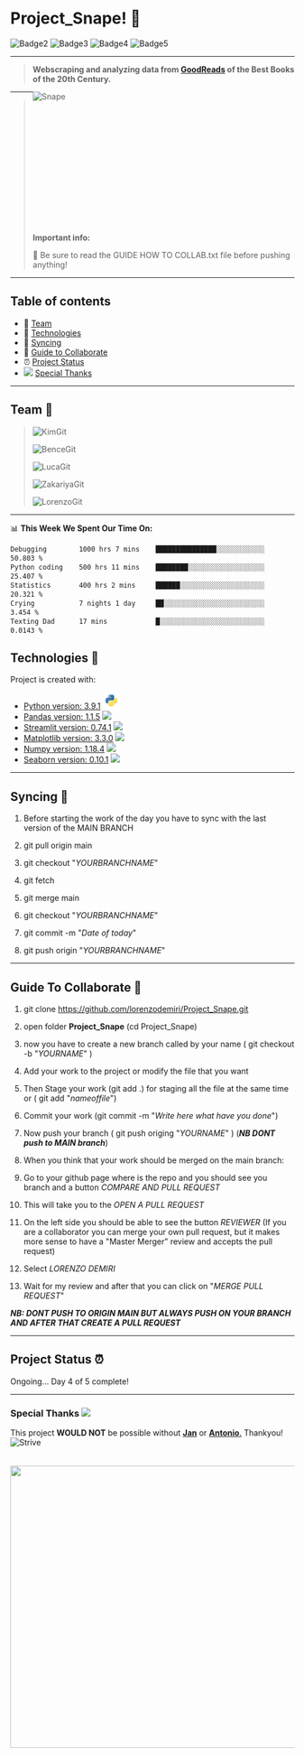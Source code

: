 # Project_Snape! 🚀 

![Badge2](https://img.shields.io/badge/Pull%20Requests-472-green&style=plastic&logo=appveyor&?labelColor=grey)
![Badge3](https://img.shields.io/badge/Followers-10%2C000%2C000-green&style=plastic&logo=appveyor&?labelColor=grey)
![Badge4](https://img.shields.io/badge/GithubCommits-50%2C000-black&style=plastic&logo=appveyor&?labelColor=grey)
![Badge5](https://img.shields.io/badge/Snape-Wins-critical?color=black&style=plastic&logo=appveyor&?labelColor=grey)
  
***

> **Webscraping and analyzing data from [GoodReads](www.goodreads.com)
    of the Best Books of the 20th Century.**
>
>
>
> <img align="right" alt="Snape" width="700" height="250" src="https://images-wixmp-ed30a86b8c4ca887773594c2.wixmp.com/f/6f304c4e-1245-4fe2-abe2-9f5963d2980e/dbv5rv2-762301dc-66b7-47c9-9d65-d2e638f298b2.png?token=eyJ0eXAiOiJKV1QiLCJhbGciOiJIUzI1NiJ9.eyJpc3MiOiJ1cm46YXBwOjdlMGQxODg5ODIyNjQzNzNhNWYwZDQxNWVhMGQyNmUwIiwic3ViIjoidXJuOmFwcDo3ZTBkMTg4OTgyMjY0MzczYTVmMGQ0MTVlYTBkMjZlMCIsImF1ZCI6WyJ1cm46c2VydmljZTpmaWxlLmRvd25sb2FkIl0sIm9iaiI6W1t7InBhdGgiOiIvZi82ZjMwNGM0ZS0xMjQ1LTRmZTItYWJlMi05ZjU5NjNkMjk4MGUvZGJ2NXJ2Mi03NjIzMDFkYy02NmI3LTQ3YzktOWQ2NS1kMmU2MzhmMjk4YjIucG5nIn1dXX0.4c__IG_kvtXqQ_cq_G09SRe5ri7SMmJ6zegUFVfgyfc" />
>  

***

>
> **Important info:**
>
> :pencil: Be sure to read the GUIDE HOW TO COLLAB.txt file before pushing anything!

***

## Table of contents
* :two_men_holding_hands: [Team](#Team)
* :floppy_disk: [Technologies](#Technologies)
* :checkered_flag: [Syncing](#Syncing)  
* :hammer: [Guide to Collaborate](#Guide_To_Collaborate)
* :alarm_clock: [Project Status](#Project_Status)
* <img src="https://media.giphy.com/media/hvRJCLFzcasrR4ia7z/giphy.gif" width="20px" /> [Special Thanks](#Special_Thanks)

***

## Team :two_men_holding_hands:
    
> ![KimGit](https://img.shields.io/badge/Kimberley-Git-blue&?style=plastic&logo=github&?labelColor=grey&?logoWidth=200&?link=https://github.com/T-A-Y-L-O-R-S-T-R-I-V-E/left&link=https://github.com/T-A-Y-L-O-R-S-T-R-I-V-E/right)
>
> ![BenceGit](https://img.shields.io/badge/Bence-Git-blue&?style=plastic&logo=github&?labelColor=grey&?logoWidth=200&?link=https://github.com/kovacsbelsen/left&link=https://github.com/kovacsbelsen/right)
>
> ![LucaGit](https://img.shields.io/badge/Luca-Git-blue&?style=plastic&logo=github&?labelColor=grey&?logoWidth=200&?link=https://github.com/lpianta/left&link=https://github.com/lpianta/right)
>
> ![ZakariyaGit](https://img.shields.io/badge/Zakariya-Git-blue&?style=plastic&logo=github&?labelColor=grey&?logoWidth=200&?link=https://github.com/ZakariyaM27/left&link=https://github.com/ZakariyaM27/right)
>
> ![LorenzoGit](https://img.shields.io/badge/Lorenzo-Git-blue&?style=plastic&logo=github&?labelColor=grey&?logoWidth=100&?link=https://github.com/lorenzodemiri/left&link=https://github.com/lorenzodemiri/right)

***
    
📊 **This Week We Spent Our Time On:**
<!--START_SECTION:waka-->
```text
Debugging        1000 hrs 7 mins    ███████████████░░░░░░░░░░░░   50.803 %    
Python coding    500 hrs 11 mins    ████████░░░░░░░░░░░░░░░░░░░   25.407 %
Statistics       400 hrs 2 mins     ██████░░░░░░░░░░░░░░░░░░░░░   20.321 %
Crying           7 nights 1 day     ██░░░░░░░░░░░░░░░░░░░░░░░░░   3.454 %
Texting Dad      17 mins            █░░░░░░░░░░░░░░░░░░░░░░░░░░   0.0143 %
```
<!--END_SECTION:waka-->

## Technologies :floppy_disk:
Project is created with:
* [Python version: 3.9.1](https://www.python.org/downloads/)  <img height="30" src="https://raw.githubusercontent.com/github/explore/80688e429a7d4ef2fca1e82350fe8e3517d3494d/topics/python/python.png" />
* [Pandas version: 1.1.5](https://pandas.pydata.org/)  <img height="30" src="https://pandas.pydata.org/static/img/pandas_white.svg" />
* [Streamlit version: 0.74.1](https://www.streamlit.io/)  <img height="20" src="https://assets.website-files.com/5dc3b47ddc6c0c2a1af74ad0/5e0a328bedb754beb8a973f9_logomark_website.png" />
* [Matplotlib version: 3.3.0](https://matplotlib.org/)  <img height="20" src="https://matplotlib.org/_static/logo2_compressed.svg" /> 
* [Numpy version: 1.18.4](https://numpy.org/)  <img height="30" src="https://numpy.org/images/logos/numpy.svg" />
* [Seaborn version: 0.10.1](https://seaborn.pydata.org/)  <img height="30" src="https://seaborn.pydata.org/_static/logo-wide-lightbg.svg" />

***

## Syncing :checkered_flag:

1) Before starting the work of the day you have to sync with the last version of the MAIN BRANCH

2) git pull origin main   

3) git checkout "*YOURBRANCHNAME*"

4) git fetch

5) git merge main

6) git checkout "*YOURBRANCHNAME*"

7) git commit -m "*Date of today*"

8) git push origin "*YOURBRANCHNAME*"

***

## Guide To Collaborate :hammer:

1) git clone https://github.com/lorenzodemiri/Project_Snape.git

2) open folder **Project_Snape** (cd Project_Snape)

3) now you have to create a new branch called by your name ( git checkout -b "*YOURNAME*" )

4) Add your work to the project or modify the file that you want

5) Then Stage your work (git add .) for staging all the file at the same time or ( git add "*nameoffile*")

6) Commit your work (git commit -m "*Write here what have you done*")

7) Now push your branch ( git push origing "*YOURNAME*" ) (***NB DONT push to MAIN branch***)

8) When you think that your work should be merged on the main branch: 

9) Go to your github page where is the repo and you should see you branch and a button 
   *COMPARE AND PULL REQUEST*
   
10) This will take you to the *OPEN A PULL REQUEST*

10) On the left side you should be able to see the button *REVIEWER*
	(If you are a collaborator you can merge your own pull request, but it makes more sense to have a "Master Merger"
	 review and accepts the pull request)
	
11) Select *LORENZO DEMIRI*

12) Wait for my review and after that you can click on "*MERGE PULL REQUEST*"


***NB: DONT PUSH TO ORIGIN MAIN BUT ALWAYS PUSH ON YOUR BRANCH AND AFTER THAT CREATE A PULL REQUEST***

***

## Project Status :alarm_clock:
Ongoing... Day 4 of 5 complete!

***
    
### Special Thanks <img src="https://media.giphy.com/media/hvRJCLFzcasrR4ia7z/giphy.gif" width="40px" />
This project **WOULD NOT** be possible without [**Jan**](https://github.com/jcllobet) or [**Antonio**.](https://github.com/AntonioMarsella) Thankyou!
<img align="left" height="50" alt="Strive" src="https://strive.school/assets/strive_logo02.png" />
<img align="center" height="500" width=700 src="https://media.giphy.com/media/5BrdG6bhBZkaY/giphy.gif" />